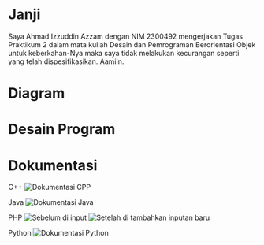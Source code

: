 # Janji
Saya Ahmad Izzuddin Azzam dengan NIM 2300492 mengerjakan Tugas Praktikum 2 dalam mata kuliah Desain dan Pemrograman Berorientasi Objek untuk keberkahan-Nya maka saya tidak melakukan kecurangan seperti yang telah dispesifikasikan. Aamiin.

# Diagram
# Desain Program
# Dokumentasi
C++
![Dokumentasi CPP](https://github.com/user-attachments/assets/a0184018-3c91-48a7-ad4b-13adf2cfdbcb)

Java
![Dokumentasi Java](https://github.com/user-attachments/assets/ba5949d8-030f-45cb-b0c1-83ad965003fd)

PHP
![Sebelum di input](https://github.com/user-attachments/assets/13a9e1ce-a985-43fe-a288-266adf58191d)
![Setelah di tambahkan inputan baru](https://github.com/user-attachments/assets/571341e0-35d7-43ea-9fa1-215c3d03c571)

Python
![Dokumentasi Python](https://github.com/user-attachments/assets/05c943ac-6545-4ee1-9da7-22c6f5690903)
